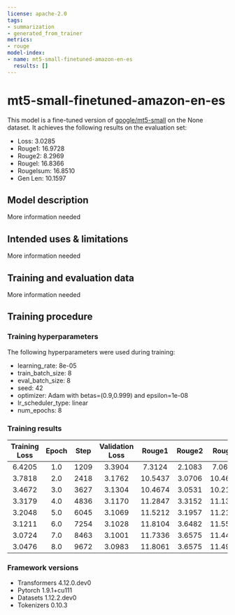 ```yaml
---
license: apache-2.0
tags:
- summarization
- generated_from_trainer
metrics:
- rouge
model-index:
- name: mt5-small-finetuned-amazon-en-es
  results: []
---
```


<!-- This model card has been generated automatically according to the information the Trainer had access to. You
should probably proofread and complete it, then remove this comment. -->

# mt5-small-finetuned-amazon-en-es

This model is a fine-tuned version of [google/mt5-small](https://huggingface.co/google/mt5-small) on the None dataset.
It achieves the following results on the evaluation set:
- Loss: 3.0285
- Rouge1: 16.9728
- Rouge2: 8.2969
- Rougel: 16.8366
- Rougelsum: 16.8510
- Gen Len: 10.1597

## Model description

More information needed

## Intended uses & limitations

More information needed

## Training and evaluation data

More information needed

## Training procedure

### Training hyperparameters

The following hyperparameters were used during training:
- learning_rate: 8e-05
- train_batch_size: 8
- eval_batch_size: 8
- seed: 42
- optimizer: Adam with betas=(0.9,0.999) and epsilon=1e-08
- lr_scheduler_type: linear
- num_epochs: 8

### Training results

| Training Loss | Epoch | Step | Validation Loss | Rouge1  | Rouge2 | Rougel  | Rougelsum | Gen Len |
|:-------------:|:-----:|:----:|:---------------:|:-------:|:------:|:-------:|:---------:|:-------:|
| 6.4205        | 1.0   | 1209 | 3.3904          | 7.3124  | 2.1083 | 7.0649  | 7.0966    | 4.7269  |
| 3.7818        | 2.0   | 2418 | 3.1762          | 10.5437 | 3.0706 | 10.4618 | 10.4713   | 5.3697  |
| 3.4672        | 3.0   | 3627 | 3.1304          | 10.4674 | 3.0531 | 10.2156 | 10.2549   | 5.9748  |
| 3.3179        | 4.0   | 4836 | 3.1170          | 11.2847 | 3.3152 | 11.1387 | 11.146    | 6.1723  |
| 3.2048        | 5.0   | 6045 | 3.1069          | 11.5212 | 3.1957 | 11.2117 | 11.2044   | 6.042   |
| 3.1211        | 6.0   | 7254 | 3.1028          | 11.8104 | 3.6482 | 11.5535 | 11.5259   | 6.0462  |
| 3.0724        | 7.0   | 8463 | 3.1001          | 11.7336 | 3.6575 | 11.4403 | 11.4738   | 5.9454  |
| 3.0476        | 8.0   | 9672 | 3.0983          | 11.8061 | 3.6575 | 11.4999 | 11.5414   | 5.9286  |


### Framework versions

- Transformers 4.12.0.dev0
- Pytorch 1.9.1+cu111
- Datasets 1.12.2.dev0
- Tokenizers 0.10.3
